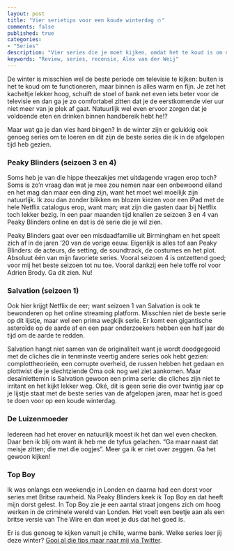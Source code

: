 ```yaml
---
layout: post
title: "Vier serietips voor een koude winterdag ⛄"
comments: false
published: true
categories: 
- "Series"
description: "Vier series die je moet kijken, omdat het te koud is om naar buiten te gaan"
keywords: "Review, series, recensie, Alex van der Weij"
---
```


De winter is misschien wel de beste periode om televisie te kijken: buiten is het te koud om te functioneren, maar binnen is alles warm en fijn. Je zet het kacheltje lekker hoog, schuift de stoel of bank net even iets beter voor de televisie en dan ga je zo comfortabel zitten dat je de eerstkomende vier uur  niet meer van je plek af gaat. Natuurlijk wel even ervoor zorgen dat je voldoende eten en drinken binnen handbereik hebt he!?

Maar wat ga je dan vies hard bingen? In de winter zijn er gelukkig ook genoeg series om te loeren en dit zijn de beste series die ik in de afgelopen tijd heb gezien. 

<h3>Peaky Blinders (seizoen 3 en 4) </h3>
Soms heb je van die hippe theezakjes met uitdagende vragen erop toch? Soms is zo’n vraag dan wat je mee zou nemen naar een onbewoond eiland en het mag dan maar een ding zijn, want het moet wel moeilijk zijn natuurlijk. Ik zou dan zonder blikken en blozen kiezen voor een iPad met de hele Netflix catalogus erop, want man; wat zijn die gasten daar bij Netflix toch lekker bezig. In een paar maanden tijd knallen ze seizoen 3 en 4 van Peaky Blinders online en dat is dé serie die je wil zien. 

Peaky Blinders gaat over een misdaadfamilie uit Birmingham en het speelt zich af in de jaren ‘20 van de vorige eeuw. Eigenlijk is alles tof aan Peaky Blinders: de acteurs, de setting, de soundtrack, de costumes en het plot. Absoluut één van mijn favoriete series. Vooral seizoen 4 is ontzettend goed; voor mij het beste seizoen tot nu toe. Vooral dankzij een hele toffe rol voor Adrien Brody. Ga dit zien. Nu!

<h3>Salvation (seizoen 1)</h3>
Ook hier krijgt Netflix de eer; want seizoen 1 van Salvation is ook te bewonderen op het online streaming platform. Misschien niet de beste serie op dit lijstje, maar wel een prima wegkijk serie. Er komt een gigantische asteroïde op de aarde af en een paar onderzoekers hebben een half jaar de tijd om de aarde te redden.  

Salvation hangt niet samen van de originaliteit want je wordt doodgegooid met de cliches die in tenminste veertig andere series ook hebt gezien: complottheorieën, een corrupte overheid, de russen hebben het gedaan en plottwist die je slechtziende Oma ook nog wel ziet aankomen. Maar desalniettemin is Salvation gewoon een prima serie: die cliches zijn niet te irritant en het kijkt lekker weg. Oké, dit is geen serie die over twintig jaar op je lijstje staat met de beste series van de afgelopen jaren, maar het is goed te doen voor op een koude winterdag. 

<h3>De Luizenmoeder</h3>
Iedereen had het erover en natuurlijk moest ik het dan wel even checken. Daar ben ik blij om want ik heb me de tyfus gelachen. “Ga maar naast dat meisje zitten; die met die oogjes”. Meer ga ik er niet over zeggen. Ga het gewoon kijken!

<h3>Top Boy</h3>
Ik was onlangs een weekendje in Londen en daarna had een dorst voor series met Britse rauwheid. Na Peaky Blinders keek ik Top Boy en dat heeft mijn dorst gelest. In Top Boy zie je een aantal straat jongens zich om hoog werken in de criminele wereld van Londen. Het voelt een beetje aan als een britse versie van The Wire en dan weet je dus dat het goed is. 

Er is dus genoeg te kijken vanuit je chille, warme bank. Welke series loer jij deze winter? <a href="http://www.twitter.com/Alxndrr">Gooi al die tips maar naar mij via Twitter</a>. 
